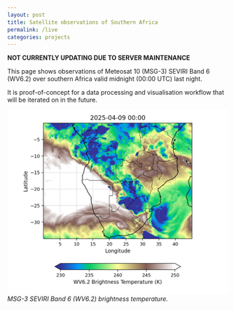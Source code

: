 ```yaml
---
layout: post
title: Satellite observations of Southern Africa
permalink: /live
categories: projects
---
```

**NOT CURRENTLY UPDATING DUE TO SERVER MAINTENANCE** 

This page shows observations of Meteosat 10 (MSG-3) SEVIRI Band 6 (WV6.2) over southern Africa valid midnight (00:00 UTC) last night.

It is proof-of-concept for a data processing and visualisation workflow that will be iterated on in the future.

![img1](/livedata/plot1.png)
*MSG-3 SEVIRI Band 6 (WV6.2) brightness temperature.* 



